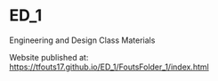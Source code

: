 # ED_1
Engineering and Design Class Materials 

Website published at: https://tfouts17.github.io/ED_1/FoutsFolder_1/index.html

